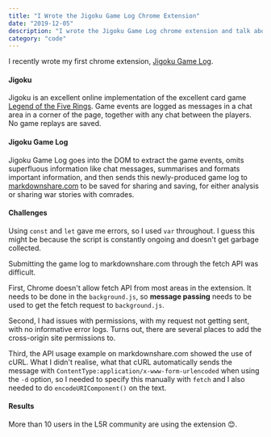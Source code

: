 ```yaml
---
title: "I Wrote the Jigoku Game Log Chrome Extension"
date: "2019-12-05"
description: "I wrote the Jigoku Game Log chrome extension and talk about my experience."
category: "code"
---
```


I recently wrote my first chrome extension, [Jigoku Game Log](https://chrome.google.com/webstore/detail/jigoku-game-log/cofpncfeggiibpickflljahgmhabgkeg).

#### Jigoku

Jigoku is an excellent online implementation of the excellent card game [Legend of the Five Rings](https://www.fantasyflightgames.com/en/products/legend-of-the-five-rings-the-card-game/). Game events are logged as messages in a chat area in a corner of the page, together with any chat between the players. No game replays are saved.

#### Jigoku Game Log

Jigoku Game Log goes into the DOM to extract the game events, omits superfluous information like chat messages, summarises and formats important information, and then sends this newly-produced game log to [markdownshare.com](https://markdownshare.com) to be saved for sharing and saving, for either analysis or sharing war stories with comrades.

#### Challenges

Using `const` and `let` gave me errors, so I used `var` throughout. I guess this might be because the script is constantly ongoing and doesn't get garbage collected.

Submitting the game log to markdownshare.com through the fetch API was difficult.

First, Chrome doesn't allow fetch API from most areas in the extension. It needs to be done in the `background.js`, so **message passing** needs to be used to get the fetch request to `background.js`.

Second, I had issues with permissions, with my request not getting sent, with no informative error logs. Turns out, there are several places to add the cross-origin site permissions to.

Third, the API usage example on markdownshare.com showed the use of cURL. What I didn't realise, what that cURL automatically sends the message with `ContentType:application/x-www-form-urlencoded` when using the `-d` option, so I needed to specify this manually with `fetch` and I also needed to do `encodeURIComponent()` on the text.

#### Results

More than 10 users in the L5R community are using the extension 😊.
